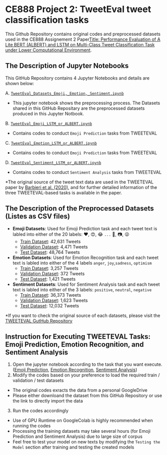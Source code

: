 # CE888 Project 2: TweetEval tweet classification tasks

This Github Repository contains original codes and preprocessed datasets used in the CE888 Assignement 2 Paper[Title: Performance Evaluation of A Lite BERT (ALBERT)
and LSTM on Multi-Class Tweet Classification Task under Lower Computational Environment](https://drive.google.com/file/d/1zRfJUGnegm-Ilbybi9d7UPwIQKA1qRNr/view?usp=sharing). 

## The Description of Jupyter Notebooks

This GitHub Repository contains 4 Jupyter Notebooks and details are shown below:

A. [`TweetEval_Datasets_Emoji,_Emotion,_Sentiment.ipynb`](https://github.com/Kensuzuki95/CE888-Assignment1-2/blob/main/TweetEval_Datasets_Emoji%2C_Emotion%2C_Sentiment.ipynb)
 - This jupyter notebook shows the preprocessing process. The Datasets shared in this GitHub Repositary are the preprocessed datasets produced in this Jupyter Notbook.

B. [`TweetEval_Emoji_LSTM_or_ALBERT.ipynb`](https://github.com/Kensuzuki95/CE888-Assignment1-2/blob/main/TweetEval_Emoji_LSTM_or_ALBERT.ipynb)
 - Contains codes to conduct `Emoji Prediction` tasks from TWEETEVAL

C. [`TweetEval_Emotion_LSTM_or_ALBERT.ipynb`](https://github.com/Kensuzuki95/CE888-Assignment1-2/blob/main/TweetEval_Emotion_LSTM_or_ALBERT.ipynb)
 - Contains codes to conduct `Emoji Prediction` tasks from TWEETEVAL

D. [`TweetEval_Sentiment_LSTM_or_ALBERT.ipynb`](https://github.com/Kensuzuki95/CE888-Assignment1-2/blob/main/TweetEval_Sentiment_LSTM_or_ALBERT.ipynb)
 - Contains codes to conduct `Sentiment Analysis` tasks from TWEETEVAL

*The original source of the tweet text data are used in the TWEETEVAL paper by [Barbieri et al. (2020)](https://www.aclweb.org/anthology/2020.findings-emnlp.148.pdf), and for further detailed information of the three TWEETEVAL-based tasks is available in the paper. 

## The Description of the Preprocessed Datasets (Listes as CSV files)

- **Emoji Datasets**: Used for Emoji Prediction task and each tweet text is labled into either of the 20 labels: :heart:, :heart_eyes:, :joy:  `...` :evergreen_tree:, :camera:, :stuck_out_tongue_winking_eye:
  - [Train Dataset](https://github.com/Kensuzuki95/CE888-Assignment1-2/blob/main/df_emoji_train.csv): 42,631 Tweets
  - [Validation Dataset](https://github.com/Kensuzuki95/CE888-Assignment1-2/commit/78cc9a0ad9a27913b48f8c83e9f18394578e504c): 4,471 Tweets
  - [Test Dataset](https://github.com/Kensuzuki95/CE888-Assignment1-2/commit/78cc9a0ad9a27913b48f8c83e9f18394578e504c): 48,764 Tweets
- **Emotion Datasets**: Used for Emotion Recognition task and each tweet text is labled into either of the 4 labels `anger`, `joy`,`sadness`, `optimism`
  - [Train Dataset](https://github.com/Kensuzuki95/CE888-Assignment1-2/commit/607eee3598788f428908d8998f3d647614e0c55b): 3,257 Tweets
  - [Validation Dataset](https://github.com/Kensuzuki95/CE888-Assignment1-2/commit/607eee3598788f428908d8998f3d647614e0c55b): 372 Tweets
  - [Test Dataset](https://github.com/Kensuzuki95/CE888-Assignment1-2/commit/607eee3598788f428908d8998f3d647614e0c55b): 1,421 Tweets
- **Sentiment Datasets**: Used for Sentiment Analysis task and each tweet text is labled into either of the 3 labels: `positive`, `neutral`, `negative`
  - [Train Dataset](https://github.com/Kensuzuki95/CE888-Assignment1-2/blob/main/df_sentiment_train.csv): 36,373 Tweets 
  - [Validation Dataset](https://github.com/Kensuzuki95/CE888-Assignment1-2/blob/main/df_sentiment_val.csv): 1,623 Tweets
  - [Test Dataset](https://github.com/Kensuzuki95/CE888-Assignment1-2/commit/607eee3598788f428908d8998f3d647614e0c55b): 12,032 Tweets

*If you want to check the original source of each datasets, please visit the [TWEETEVAL GutHub Repository](https://github.com/cardiffnlp/tweeteval) 

## Instruction for Executing TWEETEVAL Tasks: Emoji Prediction, Emotion Recognition, and Sentiment Analysis

1. Open the jupyter notebook according to the task that you want execute. ([Emoji Prediction](https://github.com/Kensuzuki95/CE888-Assignment1-2/blob/main/TweetEval_Emoji_LSTM_or_ALBERT.ipynb), [Emotion Recognition](https://github.com/Kensuzuki95/CE888-Assignment1-2/blob/main/TweetEval_Emotion_LSTM_or_ALBERT.ipynb), [Sentiment Analysis](https://github.com/Kensuzuki95/CE888-Assignment1-2/blob/main/TweetEval_Sentiment_LSTM_or_ALBERT.ipynb))
2. Modify the codes based on your preference to load the required train / validation / test datasets
  - The original codes exracts the data from a personal GoogleDrive
  - Please either downloand the dataset from this GitHub Repository or use the link to directly import the data
3. Run the codes accordingly
  - Use of GPU Runtime on GoogleColab is highly recommended when running the codes 
  - Processing the training datasets may take several hours (for Emoji Prediction and Sentiment Analysis) due to large size of corpus
  - Feel free to test your model on new texts by modifying the `Testing the Model` section after training and testing the created models
